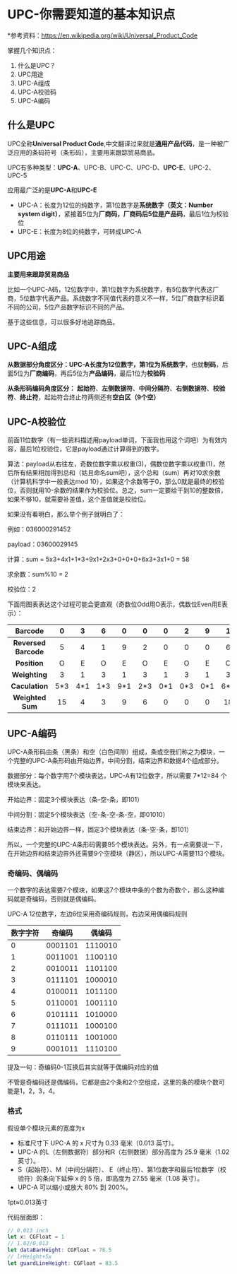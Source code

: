 #  UPC-你需要知道的基本知识点

*参考资料：https://en.wikipedia.org/wiki/Universal_Product_Code



掌握几个知识点：

1. 什么是UPC？
2. UPC用途
3. UPC-A组成
4. UPC-A校验码
5. UPC-A编码



## 什么是UPC

UPC全称**Universal Product Code**,中文翻译过来就是**通用产品代码**，是一种被广泛应用的条码符号（条形码），主要用来跟踪贸易商品。

UPC有多种类型：**UPC-A**、UPC-B、UPC-C、UPC-D、**UPC-E**、UPC-2、UPC-5

应用最广泛的是**UPC-A**和**UPC-E**

* UPC-A：长度为12位的纯数字，第1位数字是**系统数字（英文：Number system digit）**，紧接着5位为**厂商码，厂商码后5位是产品码**，最后1位为校验位
* UPC-E：长度为8位的纯数字，可转成UPC-A





## UPC用途

**主要用来跟踪贸易商品**

比如一个UPC-A码，12位数字中，第1位数字为系统数字，有5位数字代表这厂商，5位数字代表产品。系统数字不同值代表的意义不一样，5位厂商数字标识着不同的公司，5位产品数字标识不同的产品。

基于这些信息，可以很多好地追踪商品。




## UPC-A组成

**从数据部分角度区分：**UPC-A长度为12位数字，第1位为**系统数字**，也就**制码**，后面5位为**厂商编码**，再后5位为**产品编码**，最后1位为**校验码**

**从条形码编码角度区分：** **起始符**、**左侧数据符**、**中间分隔符**、**右侧数据符**、**校验符**、**终止符**，起始符合终止符两侧还有**空白区（9个空）**




## UPC-A校验位

前面11位数字（有一些资料描述用payload单词，下面我也用这个词吧）为有效内容，最后1位校验位，它是payload通过计算得到的数字。

算法：payload从右往左，奇数位数字乘以权重(3)，偶数位数字乘以权重(1)，然后所有结果相加得到总和（姑且命名sum吧），这个总和（sum）再对10求余数（计算机科学中一般表达mod 10），如果这个余数等于0，那么0就是最终的校验位，否则就用10-余数的结果作为校验位。总之，sum一定要给干到10的整数倍，如果不够10，就需要补差值，这个差值就是校验位。

如果没有看明白，那么举个例子就明白了：

例如：036000291452

payload：03600029145

计算：sum = 5x3+4x1+1*3+9x1+2x3+0+0+0+6x3+3x1+0 = 58

求余数：sum%10 = 2

校验位：2

下面用图表表达这个过程可能会更直观（奇数位Odd用O表示，偶数位Even用E表示）：

|       Barcode        |  0   |  3   |  6   |  0   |  0   |  0   |  2   |  9   |  1   |  4   | 5    |
| :------------------: | :--: | :--: | :--: | :--: | :--: | :--: | :--: | :--: | :--: | :--: | ---- |
| **Reversed Barcode** |  5   |  4   |  1   |  9   |  2   |  0   |  0   |  0   |  6   |  3   | 0    |
|     **Position**     |  O   |  E   |  O   |  E   |  O   |  E   |  O   |  E   |  O   |  E   | O    |
|    **Weighting**     |  3   |  1   |  3   |  1   |  3   |  1   |  3   |  1   |  3   |  1   | 3    |
|    **Caculation**    | 5*3  | 4*1  | 1*3  | 9*1  | 2*3  | 0*1  | 0*3  | 0*1  | 6*3  | 3*1  | 0*3  |
|   **Weighted Sum**   |  15  |  4   |  3   |  9   |  6   |  0   |  0   |  0   |  18  |  3   | 0    |





## UPC-A编码



UPC-A条形码由条（黑条）和空（白色间隙）组成，条或空我们称之为模块，一个完整的UPC-A条形码由开始边界，中间分割，结束边界和数据4个组成部分。

数据部分：每个数字用7个模块表达，UPC-A有12位数字，所以需要 7*12=84 个模块来表达。

开始边界：固定3个模块表达（条-空-条，即101）

中间分割：固定5个模块表达（空-条-空-条-空，即01010）

结束边界：和开始边界一样，固定3个模块表达（条-空-条，即101）

所以，一个完整的UPC-A条形码需要95个模块表达。另外，有一点需要说一下，在开始边界和结束边界外还需要9个空模块（静区），所以UPC-A需要113个模块。



### 奇编码、偶编码

一个数字的表达需要7个模块，如果这7个模块中条的个数为奇数个，那么这种编码就是奇编码，否则就是偶编码。

UPC-A 12位数字，左边6位采用奇编码规则，右边采用偶编码规则

| 数字字符 | 奇编码  | 偶编码  |
| -------- | ------- | ------- |
| 0        | 0001101 | 1110010 |
| 1        | 0011001 | 1100110 |
| 2        | 0010011 | 1101100 |
| 3        | 0111101 | 1000010 |
| 4        | 0100011 | 1011100 |
| 5        | 0110001 | 1001110 |
| 6        | 0101111 | 1010000 |
| 7        | 0111011 | 1000100 |
| 8        | 0110111 | 1001000 |
| 9        | 0001011 | 1110100 |

提及一句：奇编码0-1互换后其实就等于偶编码对应的值

不管是奇编码还是偶编码，它都是由2个条和2个空组成，这里的条的模块个数可能是1，2，3，4。



### 格式

假设单个模块元素的宽度为x	

* 标准尺寸下 UPC-A 的 x 尺寸为 0.33 毫米（0.013 英寸）。
* UPC-A 的L（左侧数据符）部分和R（右侧数据）部分高度为 25.9 毫米（1.02 英寸）。
* S（起始符）、M（中间分隔符）、 E（终止符）、第1位数字和最后1位数字（校验符）的条向下延伸 x 的 5 倍，即高度为 27.55 毫米（1.08 英寸）。
* UPC-A 可以缩小或放大 80% 到 200%。

1pt≈0.013英寸

代码层面即：

```swift
// 0.013 inch
let x: CGFloat = 1
// 1.02/0.013
let dataBarHeight: CGFloat = 78.5
// lrHeight+5x
let guardLineHeight: CGFloat = 83.5
```
